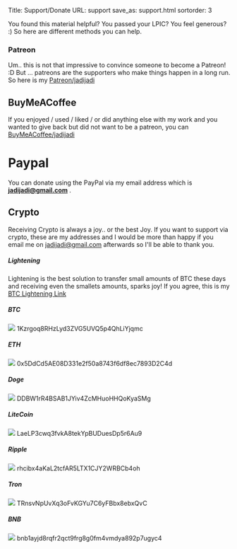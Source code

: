 Title: Support/Donate
URL: support
save_as: support.html
sortorder: 3

You found this material helpful? You passed your LPIC? You feel generous? :) So here are different methods you can help.

### Patreon
Um.. this is not that impressive to convince someone to become a Patreon! :D But ... patreons are the supporters who make things happen in a long run. So here is my [Patreon/jadijadi](https://patreon.com/jadijadi)

## BuyMeACoffee
If you enjoyed / used / liked / or did anything else with my work and you wanted to give back but did not want to be a patreon, you can [BuyMeACoffee/jadijadi](https://buymeacoffee.com/jadijadi)

# Paypal
You can donate using the PayPal via my email address which is **jadijadi@gmail.com** .

## Crypto

Receiving Crypto is always a joy.. or the best Joy. If you want to support via crypto, these are my addresses and I would be more than happy if you email me on jadijadi@gmail.com afterwards so I'll be able to thank you.

##### Lightening
Lightening is the best solution to transfer small amounts of BTC these days and receiving even the smallets amounts, sparks joy! If you agree, this is my [BTC Lightening Link](http://zbd.gg/jadi)
##### BTC
![](images/crypto/jadi_bitcoin.png)
1Kzrgoq8RHzLyd3ZVG5UVQ5p4QhLiYjqmc 
##### ETH
![](images/crypto/eth.jpg)
0x5DdCd5AE08D331e2f50a8743f6df8ec7893D2C4d
##### Doge
![](images/crypto/doge.jpg)
DDBW1rR4BSAB1JYiv4ZcMHuoHHQoKyaSMg
##### LiteCoin
![](images/crypto/litecoin-2.jpg)
LaeLP3cwq3fvkA8tekYpBUDuesDp5r6Au9
##### Ripple
![](images/crypto/xrp.jpg)
rhcibx4aKaL2tcfAR5LTX1CJY2WRBCb4oh
##### Tron
![](images/crypto/tron.jpg)
TRnsvNpUvXq3oFvKGYu7C6yFBbx8ebxQvC
##### BNB
![](images/crypto/bnb.jpg)
bnb1ayjd8rqfr2qct9frg8g0fm4vmdya892p7ugyc4

